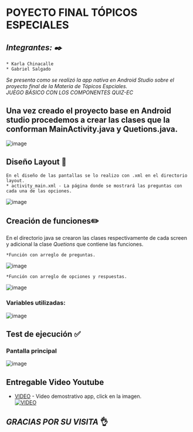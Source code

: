 # POYECTO FINAL TÓPICOS ESPECIALES
## _Integrantes: ✒️_ 
```
* Karla Chinacalle
* Gabriel Salgado
```
_Se presenta como se realizó la app nativa en Android Studio sobre el proyecto final de la Materia de Tópicos Espciales._   
_JUEGO BÁSICO CON LOS COMPONENTES QUIZ-EC_  

## Una vez creado el proyecto base en Android studio procedemos a crear las clases que la conforman MainActivity.java y Quetions.java.   
![image](https://drive.google.com/uc?export=view&id=1A32BaEsCHdadoubN6VW_EPDVRyIqfsvd) 
    
## Diseño Layout 📃
```
En el diseño de las pantallas se lo realizo con .xml en el directorio layout.   
* activity_main.xml - La página donde se mostrará las preguntas con cada una de las opciones.  
```
   
   
 ![image](https://drive.google.com/uc?export=view&id=1z88z1HIjCHUxBHeTslULj3d_m4b80hzt)

## Creación de funciones✏️
En el directorio java se crearon las clases respectivamente de cada screen y adicional la clase _Quetions_ que contiene las funciones.   
```
*Función con arreglo de preguntas.   
```
![image](https://drive.google.com/uc?export=view&id=1mQedb0404X88OwnL2khr9KvRwCMYqWdj)   
```
*Función con arreglo de opciones y respuestas.   
```   
![image](https://drive.google.com/uc?export=view&id=1owRKZfCtsUFcMpWbpr3eLxuFj_Kvp9ko)



### Variables utilizadas:   
![image](https://drive.google.com/uc?export=view&id=1xzL8vw-jyNf8t4AEybGZfCVyRG_UIPA0)   

 

## Test de ejecución ✅
### Pantalla principal   

![image](https://drive.google.com/uc?export=view&id=1ipcIBB5FCv9lXKJppcDdF7FHqNfYibpd)      


## Entregable Video Youtube   
* [VIDEO](https://youtu.be/pCMzMDAId8A) - Video demostrativo app, click en la imagen.   
[![VIDEO](https://img.youtube.com/vi/pCMzMDAId8A/0.jpg)](https://youtu.be/pCMzMDAId8A)   

## _GRACIAS POR SU VISITA_ 👌
